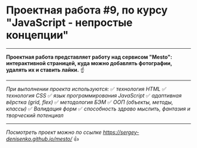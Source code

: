 #  Проектная работа #9, по курсу "JavaScript - непростые концепции"
____

**Проектная работа представляет работу над сервисом "Mesto": интерактивной страницей,
куда можно добавлять фотографии, удалять их и ставить лайки.** :point_up:

____

*При выполнении проекта используются:*
:white_check_mark: *технология HTML*
:white_check_mark: *технология CSS*
:white_check_mark: *язык программирования JavaScript*
:white_check_mark: *адаптивная вёрстка (grid, flex)*
:white_check_mark: *методология БЭМ*
:white_check_mark: *ООП (объекты, методы, классы)*
:white_check_mark: *Валидация форм*
:white_check_mark: *способность здраво мыслить, фантазия и творческий потенциал*

____

*Посмотреть проект можно по ссылке https://sergey-denisenko.github.io/mesto/* :+1:
